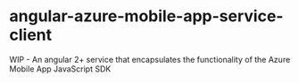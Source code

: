 # angular-azure-mobile-app-service-client
WIP - An angular 2+ service that encapsulates the functionality of the Azure Mobile App JavaScript SDK
